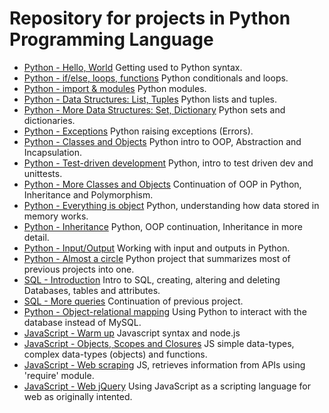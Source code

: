 # Repository for projects in Python Programming Language

- [Python - Hello, World](https://github.com/viviani22/holbertonschool-higher_level_programming/tree/main/python-hello_world) Getting used to Python syntax.
- [Python - if/else, loops, functions](https://github.com/viviani22/holbertonschool-higher_level_programming/tree/main/python-if_else_loops_functions) Python conditionals and loops.
- [Python - import & modules](https://github.com/viviani22/holbertonschool-higher_level_programming/tree/main/python-import_modules) Python modules.
- [Python - Data Structures: List, Tuples](https://github.com/viviani22/holbertonschool-higher_level_programming/tree/main/python-data_structures) Python lists and tuples.
- [Python - More Data Structures: Set, Dictionary](https://github.com/viviani22/holbertonschool-higher_level_programming/tree/main/python-more_data_structures) Python sets and dictionaries.
- [Python - Exceptions](https://github.com/viviani22/holbertonschool-higher_level_programming/tree/main/python-exceptions) Python raising exceptions (Errors).
- [Python - Classes and Objects](https://github.com/viviani22/holbertonschool-higher_level_programming/tree/main/python-classes) Python intro to OOP, Abstraction and Incapsulation.
- [Python - Test-driven development](https://github.com/viviani22/holbertonschool-higher_level_programming/tree/main/python-test_driven_development) Python, intro to test driven dev and unittests.
- [Python - More Classes and Objects](https://github.com/viviani22/holbertonschool-higher_level_programming/tree/main/python-more_classes) Continuation of OOP in Python, Inheritance and Polymorphism.
- [Python - Everything is object](https://github.com/viviani22/holbertonschool-higher_level_programming/tree/main/python-everything_is_object) Python, understanding how data stored in memory works.
- [Python - Inheritance](https://github.com/viviani22/holbertonschool-higher_level_programming/tree/main/python-inheritance) Python, OOP continuation, Inheritance in more detail.
- [Python - Input/Output](https://github.com/viviani22/holbertonschool-higher_level_programming/tree/main/python-input_output) Working with input and outputs in Python.
- [Python - Almost a circle](https://github.com/viviani22/holbertonschool-higher_level_programming/tree/main/python-almost_a_circle) Python project that summarizes most of previous projects into one.
- [SQL - Introduction](https://github.com/viviani22/holbertonschool-higher_level_programming/tree/main/SQL_introduction) Intro to SQL, creating, altering and deleting Databases, tables and attributes.
- [SQL - More queries](https://github.com/viviani22/holbertonschool-higher_level_programming/tree/main/SQL_more_queries) Continuation of previous project.
- [Python - Object-relational mapping](https://github.com/viviani22/holbertonschool-higher_level_programming/tree/main/python-object_relational_mapping) Using Python to interact with the database instead of MySQL.
- [JavaScript - Warm up](https://github.com/viviani22/holbertonschool-higher_level_programming/tree/main/javascript-warm_up) Javascript syntax and node.js
- [JavaScript - Objects, Scopes and Closures](https://github.com/viviani22/holbertonschool-higher_level_programming/tree/main/javascript_objects_scopes_closures) JS simple data-types, complex data-types (objects) and functions.
- [JavaScript - Web scraping](https://github.com/viviani22/holbertonschool-higher_level_programming/tree/main/javascript-web_scraping) JS, retrieves information from APIs using 'require' module.
- [JavaScript - Web jQuery](https://github.com/viviani22/holbertonschool-higher_level_programming/tree/main/javascript-web_jquery) Using JavaScript as a scripting language for web as originally intented.
